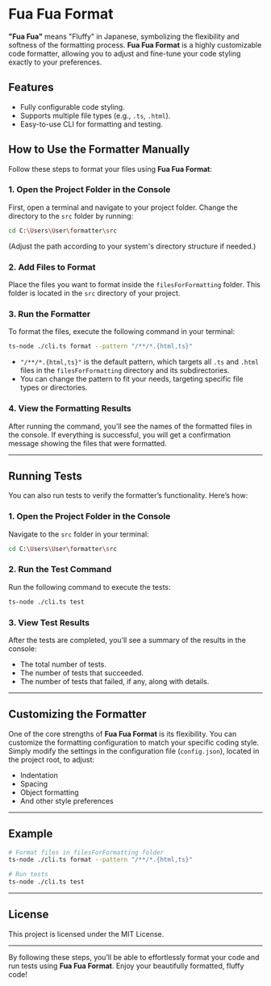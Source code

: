 # Fua Fua Format

**"Fua Fua"** means "Fluffy" in Japanese, symbolizing the flexibility and softness of the formatting process. **Fua Fua Format** is a highly customizable code formatter, allowing you to adjust and fine-tune your code styling exactly to your preferences.

## Features

- Fully configurable code styling.
- Supports multiple file types (e.g., `.ts`, `.html`).
- Easy-to-use CLI for formatting and testing.

## How to Use the Formatter Manually

Follow these steps to format your files using **Fua Fua Format**:

### 1. Open the Project Folder in the Console

First, open a terminal and navigate to your project folder. Change the directory to the `src` folder by running:

```bash
cd C:\Users\User\formatter\src
```

(Adjust the path according to your system's directory structure if needed.)

### 2. Add Files to Format

Place the files you want to format inside the `filesForFormatting` folder. This folder is located in the `src` directory of your project.

### 3. Run the Formatter

To format the files, execute the following command in your terminal:

```bash
ts-node ./cli.ts format --pattern "/**/*.{html,ts}"
```

- `"/**/*.{html,ts}"` is the default pattern, which targets all `.ts` and `.html` files in the `filesForFormatting` directory and its subdirectories.
- You can change the pattern to fit your needs, targeting specific file types or directories.

### 4. View the Formatting Results

After running the command, you'll see the names of the formatted files in the console. If everything is successful, you will get a confirmation message showing the files that were formatted.

---

## Running Tests

You can also run tests to verify the formatter’s functionality. Here’s how:

### 1. Open the Project Folder in the Console

Navigate to the `src` folder in your terminal:

```bash
cd C:\Users\User\formatter\src
```

### 2. Run the Test Command

Run the following command to execute the tests:

```bash
ts-node ./cli.ts test
```

### 3. View Test Results

After the tests are completed, you’ll see a summary of the results in the console:
- The total number of tests.
- The number of tests that succeeded.
- The number of tests that failed, if any, along with details.

---

## Customizing the Formatter

One of the core strengths of **Fua Fua Format** is its flexibility. You can customize the formatting configuration to match your specific coding style. Simply modify the settings in the configuration file (`config.json`), located in the project root, to adjust:
- Indentation
- Spacing
- Object formatting
- And other style preferences

---

## Example

```bash
# Format files in filesForFormatting folder
ts-node ./cli.ts format --pattern "/**/*.{html,ts}"

# Run tests
ts-node ./cli.ts test
```

---

## License

This project is licensed under the MIT License.

---

By following these steps, you’ll be able to effortlessly format your code and run tests using **Fua Fua Format**. Enjoy your beautifully formatted, fluffy code!
